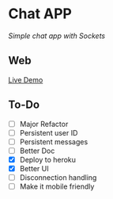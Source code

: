 Chat APP
==========

*Simple chat app with Sockets*

Web
-----

[Live Demo]([https://matiastk-chatapp.herokuapp.com/](https://chatapp-production-2468.up.railway.app/))

To-Do
----------

- [ ] Major Refactor
- [ ] Persistent user ID
- [ ] Persistent messages
- [ ] Better Doc
- [X] Deploy to heroku
- [X] Better UI
- [ ] Disconnection handling
- [ ] Make it mobile friendly
